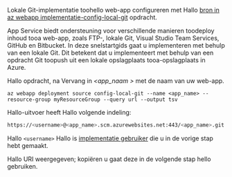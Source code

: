Lokale Git-implementatie toohello web-app configureren met Hallo [bron in az webapp implementatie-config-local-git](/cli/azure/webapp/deployment/source#config-local-git) opdracht.

App Service biedt ondersteuning voor verschillende manieren toodeploy inhoud tooa web-app, zoals FTP-, lokale Git, Visual Studio Team Services, GitHub en Bitbucket. In deze snelstartgids gaat u implementeren met behulp van een lokale Git. Dit betekent dat u implementeert met behulp van een opdracht Git toopush uit een lokale opslagplaats tooa-opslagplaats in Azure. 

Hallo opdracht, na Vervang in  *\<app_naam >* met de naam van uw web-app.

```azurecli-interactive
az webapp deployment source config-local-git --name <app_name> --resource-group myResourceGroup --query url --output tsv
```

Hallo-uitvoer heeft Hallo volgende indeling:

```bash
https://<username>@<app_name>.scm.azurewebsites.net:443/<app_name>.git
```

Hallo `<username>` Hallo is [implementatie gebruiker](#configure-a-deployment-user) die u in de vorige stap hebt gemaakt.

Hallo URI weergegeven; kopiëren u gaat deze in de volgende stap hello gebruiken.
